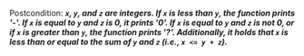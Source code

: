 Postcondition: ***`x`, `y`, and `z` are integers. If `x` is less than `y`, the function prints '-'. If `x` is equal to `y` and `z` is 0, it prints '0'. If `x` is equal to `y` and `z` is not 0, or if `x` is greater than `y`, the function prints '?'. Additionally, it holds that `x` is less than or equal to the sum of `y` and `z` (i.e., `x <= y + z`).***
